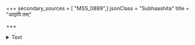 +++
secondary_sources = [ "MSS_0889",]
jsonClass = "Subhaashita"
title = "अद्यापि ताम्"

+++

<details><summary>Text</summary>

अद्यापि तां कनकचम्पकदामगौरीं फुल्लारविन्दवदनां तनुरोमराजीम्।  
सुप्तोत्थितां मदनविह्वलसालसाङ्गीं विद्यां प्रमादगलितामिव चिन्तयामि॥
</details>
